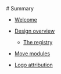 ‌# Summary​

* [Welcome](welcome.md)

* [Design overview](overview/index.md)
    * [The registry](overview/registry.md)
<!---
    * [Markets](overview/markets.md)
    * [Orders](overview/orders.md)
    * [System integration](overview/integration.md)

* [APIs](apis.md)
-->

* [Move modules](modules.md)

* [Logo attribution](logo.md)